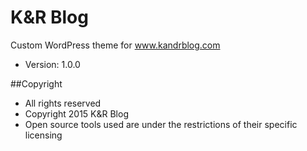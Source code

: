 K&R Blog
===

Custom WordPress theme for www.kandrblog.com
- Version: 1.0.0

##Copyright
- All rights reserved
- Copyright 2015 K&R Blog
- Open source tools used are under the restrictions of their specific licensing
